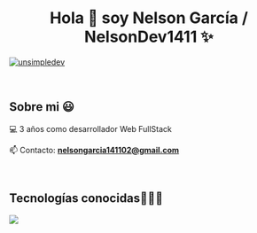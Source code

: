 <h1 align="center">Hola 👋  soy Nelson García / NelsonDev1411 ✨ </h1> 

<p align="left">
  <a href="https://www.linkedin.com/in/nelsongarciasuarez" target="blank"><img align="center" src="https://img.shields.io/badge/LinkedIn-0077B5?style=for-the-badge&logo=linkedin&logoColor=white"  alt="unsimpledev"/>
  </a>
</p>
<br>
<h2>Sobre mi 😃</h2>
<!--Intro start-->

<p align="left">
💻 3 años como desarrollador Web FullStack

📫 Contacto: **nelsongarcia141102@gmail.com**
<!--Intro end-->
  </p>
<br>

<h2 >Tecnologías conocidas👨🏻‍💻</h2>
<!--tech stack icons-->
<p align="left">
  <a href="https://skillicons.dev">
    <img src="https://skillicons.dev/icons?i=css,javascript,typescript,python,php,react,astro,nodejs,express,redux,mongodb,tailwind&perline=12" />
  </a>
</p>
<br>
